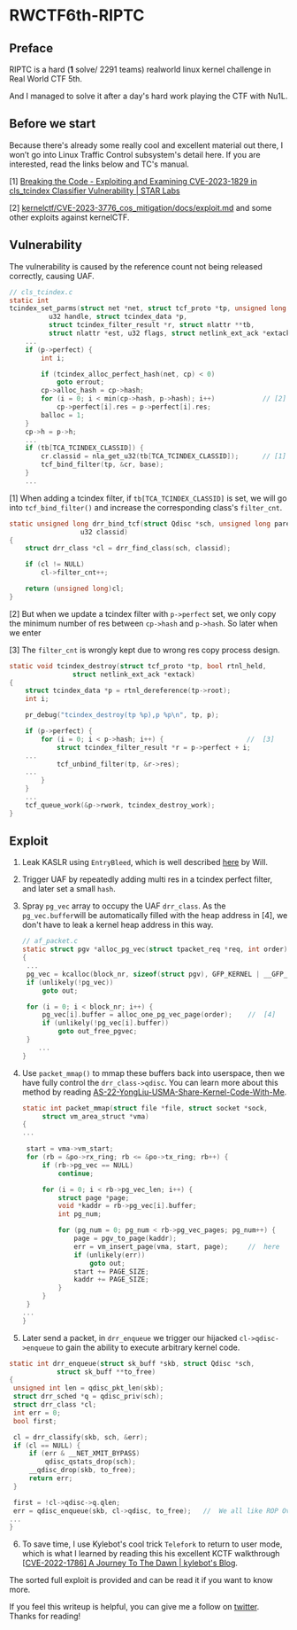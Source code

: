 # RWCTF6th-RIPTC

## Preface

RIPTC is a hard (**1** solve/ 2291 teams) realworld linux kernel challenge in Real World CTF 5th.

And I managed to solve it after a day's hard work playing the CTF with Nu1L.

## Before we start

Because there's already some really cool and excellent material out there, I won’t go into Linux Traffic Control subsystem's detail here. If you are interested, read the links below and TC's manual.

[1] [Breaking the Code - Exploiting and Examining CVE-2023-1829 in cls_tcindex Classifier Vulnerability | STAR Labs](https://starlabs.sg/blog/2023/06-breaking-the-code-exploiting-and-examining-cve-2023-1829-in-cls_tcindex-classifier-vulnerability/)

[2] [kernelctf/CVE-2023-3776_cos_mitigation/docs/exploit.md](https://github.com/google/security-research/blob/master/pocs/linux/kernelctf/CVE-2023-3776_cos_mitigation/docs/exploit.md) and some other exploits against kernelCTF.

## Vulnerability

The vulnerability is caused by the reference count not being released correctly, causing UAF.

```c
// cls_tcindex.c
static int
tcindex_set_parms(struct net *net, struct tcf_proto *tp, unsigned long base,
		  u32 handle, struct tcindex_data *p,
		  struct tcindex_filter_result *r, struct nlattr **tb,
		  struct nlattr *est, u32 flags, struct netlink_ext_ack *extack)
    ...
	if (p->perfect) {
		int i;

		if (tcindex_alloc_perfect_hash(net, cp) < 0)
			goto errout;
		cp->alloc_hash = cp->hash;
		for (i = 0; i < min(cp->hash, p->hash); i++)			// [2]
			cp->perfect[i].res = p->perfect[i].res;
		balloc = 1;
	}
	cp->h = p->h;
	...
    if (tb[TCA_TCINDEX_CLASSID]) {
		cr.classid = nla_get_u32(tb[TCA_TCINDEX_CLASSID]);		// [1]
		tcf_bind_filter(tp, &cr, base);
	}
	...
```

[1] When adding a tcindex filter, if `tb[TCA_TCINDEX_CLASSID]` is set, we will go into `tcf_bind_filter()` and increase the corresponding class's `filter_cnt`.

```c
static unsigned long drr_bind_tcf(struct Qdisc *sch, unsigned long parent,
				  u32 classid)
{
	struct drr_class *cl = drr_find_class(sch, classid);

	if (cl != NULL)
		cl->filter_cnt++;

	return (unsigned long)cl;
}
```

[2] But when we update a tcindex filter with `p->perfect` set, we only copy the minimum number of res between `cp->hash` and `p->hash`. So later when we enter

[3] The `filter_cnt` is wrongly kept due to wrong res copy process design.

```c
static void tcindex_destroy(struct tcf_proto *tp, bool rtnl_held,
			    struct netlink_ext_ack *extack)
{
	struct tcindex_data *p = rtnl_dereference(tp->root);
	int i;

	pr_debug("tcindex_destroy(tp %p),p %p\n", tp, p);

	if (p->perfect) {
		for (i = 0; i < p->hash; i++) {						//	[3]
			struct tcindex_filter_result *r = p->perfect + i;
	...
			tcf_unbind_filter(tp, &r->res);
	...
		}
	}
	...
	tcf_queue_work(&p->rwork, tcindex_destroy_work);
}
```

## Exploit

1. Leak KASLR using `EntryBleed`, which is well described [here](https://www.willsroot.io/2022/12/entrybleed.html) by Will.

2. Trigger UAF by repeatedly adding multi res in a tcindex perfect filter, and later set a small `hash`.  

3. Spray `pg_vec` array to occupy the UAF `drr_class`. As the `pg_vec.buffer`will be automatically filled with the heap address in [4], we don't have to leak a kernel heap address in this way.

   ```c 
   // af_packet.c
   static struct pgv *alloc_pg_vec(struct tpacket_req *req, int order)
   {
   	...
   	pg_vec = kcalloc(block_nr, sizeof(struct pgv), GFP_KERNEL | __GFP_NOWARN);
   	if (unlikely(!pg_vec))
   		goto out;
   
   	for (i = 0; i < block_nr; i++) {
   		pg_vec[i].buffer = alloc_one_pg_vec_page(order);	//	[4]
   		if (unlikely(!pg_vec[i].buffer))
   			goto out_free_pgvec;
   	}
       ...
   }
   ```

4. Use `packet_mmap()` to mmap these buffers back into userspace, then we have fully control the `drr_class->qdisc`. You can learn more about this method by reading [AS-22-YongLiu-USMA-Share-Kernel-Code-With-Me](https://i.blackhat.com/Asia-22/Thursday-Materials/AS-22-YongLiu-USMA-Share-Kernel-Code.pdf).

   ```c
   static int packet_mmap(struct file *file, struct socket *sock,
   		struct vm_area_struct *vma)
   {
   ...
   
   	start = vma->vm_start;
   	for (rb = &po->rx_ring; rb <= &po->tx_ring; rb++) {
   		if (rb->pg_vec == NULL)
   			continue;
   
   		for (i = 0; i < rb->pg_vec_len; i++) {
   			struct page *page;
   			void *kaddr = rb->pg_vec[i].buffer;
   			int pg_num;
   
   			for (pg_num = 0; pg_num < rb->pg_vec_pages; pg_num++) {
   				page = pgv_to_page(kaddr);
   				err = vm_insert_page(vma, start, page);		//	here
   				if (unlikely(err))
   					goto out;
   				start += PAGE_SIZE;
   				kaddr += PAGE_SIZE;
   			}
   		}
   	}
   ...
   }
   ```

5.  Later send a packet, in `drr_enqueue` we trigger our hijacked `cl->qdisc->enqueue` to gain the ability to execute arbitrary kernel code. 

   ```c
   static int drr_enqueue(struct sk_buff *skb, struct Qdisc *sch,
   		       struct sk_buff **to_free)
   {
   	unsigned int len = qdisc_pkt_len(skb);
   	struct drr_sched *q = qdisc_priv(sch);
   	struct drr_class *cl;
   	int err = 0;
   	bool first;
   
   	cl = drr_classify(skb, sch, &err);
   	if (cl == NULL) {
   		if (err & __NET_XMIT_BYPASS)
   			qdisc_qstats_drop(sch);
   		__qdisc_drop(skb, to_free);
   		return err;
   	}
   
   	first = !cl->qdisc->q.qlen;
   	err = qdisc_enqueue(skb, cl->qdisc, to_free);	//	We all like ROP OvO
   ...
   }
   ```

6.  To save time, I use Kylebot's cool trick `Telefork` to return to user mode, which is what I learned by reading this his excellent KCTF walkthrough [[CVE-2022-1786\] A Journey To The Dawn | kylebot's Blog](https://blog.kylebot.net/2022/10/16/CVE-2022-1786/#Day-7-The-Dawn).

   

The sorted full exploit is provided and can be read it if you want to know more. 

If you feel this writeup is helpful, you can give me a follow on [twitter](https://twitter.com/__nightu__). Thanks for reading!
